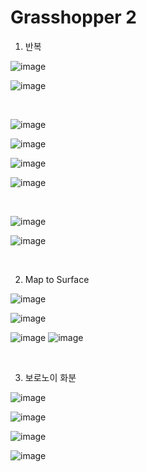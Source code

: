 Grasshopper 2
===============

1. 반복

![image](https://user-images.githubusercontent.com/30430227/147461855-d4f9274f-45a5-4663-be30-7d86468c2cf7.png)

![image](https://user-images.githubusercontent.com/30430227/147461758-3e6b2b1d-7e8b-4418-b749-9ab08cdc7426.png)

<br>

![image](https://user-images.githubusercontent.com/30430227/147462135-862f14ff-52f9-4bf3-82b3-db55dd96e722.png)

![image](https://user-images.githubusercontent.com/30430227/147462154-23e97e43-22d7-4638-bca7-9d1f46ead1ab.png)

![image](https://user-images.githubusercontent.com/30430227/147462302-42626d18-361f-45ae-928b-580be9e8ad1d.png)

![image](https://user-images.githubusercontent.com/30430227/147462325-78325003-81b3-42d2-b109-5d0bf328a70d.png)

<br>

![image](https://user-images.githubusercontent.com/30430227/147467765-41ea8943-5b30-4763-9b36-a37e8a2d2a54.png)

![image](https://user-images.githubusercontent.com/30430227/147467779-2b94b109-916f-4a85-ae0a-6326e296cf23.png)

<br>

2. Map to Surface

![image](https://user-images.githubusercontent.com/30430227/147468598-f5b13c4e-a668-49c3-9856-6443cd98e9a7.png)

![image](https://user-images.githubusercontent.com/30430227/147468639-3cd4b9f5-c54b-4a0f-af29-22cde78c7544.png)

![image](https://user-images.githubusercontent.com/30430227/147468988-59d0d81d-4fd4-4c92-8104-f868816e4929.png)
![image](https://user-images.githubusercontent.com/30430227/147469014-6dff9969-46c8-4ae5-917a-9e3883c00956.png)

<br>

3. 보로노이 화분

![image](https://user-images.githubusercontent.com/30430227/147469498-84618bf6-a5c8-43d0-a103-01023d587d1a.png)

![image](https://user-images.githubusercontent.com/30430227/147469482-8602dbba-2a8a-4eef-afe1-2920facc4893.png)

![image](https://user-images.githubusercontent.com/30430227/147470770-7cbf1ca8-42fb-476e-aa85-7ce71171c71d.png)

![image](https://user-images.githubusercontent.com/30430227/147470726-e127e6b4-bf4e-4e71-91d3-526cfb99417e.png)




